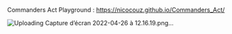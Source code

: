 Commanders Act Playground : https://nicocouz.github.io/Commanders_Act/ 

![Uploading Capture d’écran 2022-04-26 à 12.16.19.png…]()
